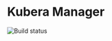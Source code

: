 # Kubera Manager
![Build status](https://github.com/notcoffee418/KuberaManager/workflows/KuberaManager/badge.svg)